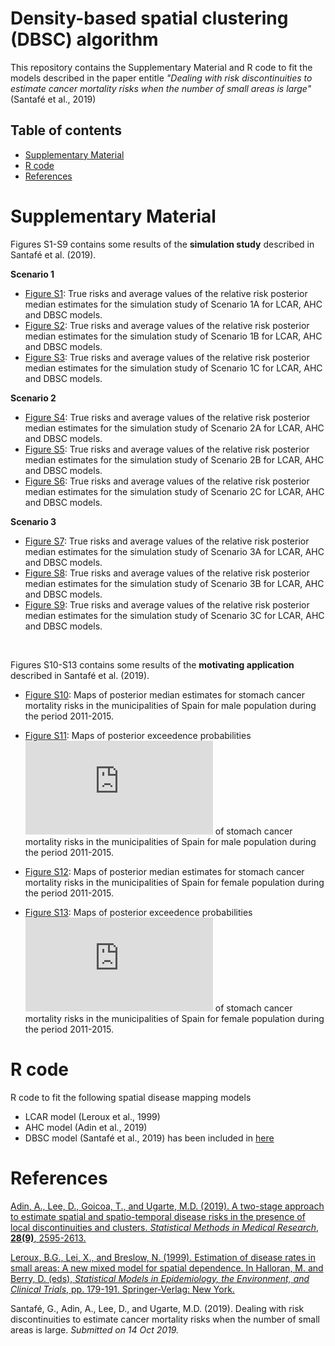 # Density-based spatial clustering (DBSC) algorithm
This repository contains the Supplementary Material and R code to fit the models described in the paper entitle _"Dealing with risk discontinuities to estimate cancer mortality risks when the number of small areas is large"_ (Santafé et al., 2019)

## Table of contents

- [Supplementary Material](#Supplementary-Material)
- [R code](#R-code)
- [References](#References)


# Supplementary Material
Figures S1-S9 contains some results of the __simulation study__ described in Santafé et al. (2019).

__Scenario 1__
- [Figure S1](https://github.com/spatialstatisticsupna/DBSC_article/blob/master/pdf/SimulationStudy_Scenario1A.pdf): True risks and average values of the relative risk posterior median estimates for the simulation study of Scenario 1A for LCAR, AHC and DBSC models.
- [Figure S2](https://github.com/spatialstatisticsupna/DBSC_article/blob/master/pdf/SimulationStudy_Scenario1B.pdf): True risks and average values of the relative risk posterior median estimates for the simulation study of Scenario 1B for LCAR, AHC and DBSC models.
- [Figure S3](https://github.com/spatialstatisticsupna/DBSC_article/blob/master/pdf/SimulationStudy_Scenario1C.pdf): True risks and average values of the relative risk posterior median estimates for the simulation study of Scenario 1C for LCAR, AHC and DBSC models.

__Scenario 2__
- [Figure S4](https://github.com/spatialstatisticsupna/DBSC_article/blob/master/pdf/SimulationStudy_Scenario2A.pdf): True risks and average values of the relative risk posterior median estimates for the simulation study of Scenario 2A for LCAR, AHC and DBSC models.
- [Figure S5](https://github.com/spatialstatisticsupna/DBSC_article/blob/master/pdf/SimulationStudy_Scenario2B.pdf): True risks and average values of the relative risk posterior median estimates for the simulation study of Scenario 2B for LCAR, AHC and DBSC models.
- [Figure S6](https://github.com/spatialstatisticsupna/DBSC_article/blob/master/pdf/SimulationStudy_Scenario2C.pdf): True risks and average values of the relative risk posterior median estimates for the simulation study of Scenario 2C for LCAR, AHC and DBSC models.

__Scenario 3__
- [Figure S7](https://github.com/spatialstatisticsupna/DBSC_article/blob/master/pdf/SimulationStudy_Scenario3A.pdf): True risks and average values of the relative risk posterior median estimates for the simulation study of Scenario 3A for LCAR, AHC and DBSC models.
- [Figure S8](https://github.com/spatialstatisticsupna/DBSC_article/blob/master/pdf/SimulationStudy_Scenario3B.pdf): True risks and average values of the relative risk posterior median estimates for the simulation study of Scenario 3B for LCAR, AHC and DBSC models.
- [Figure S9](https://github.com/spatialstatisticsupna/DBSC_article/blob/master/pdf/SimulationStudy_Scenario3C.pdf): True risks and average values of the relative risk posterior median estimates for the simulation study of Scenario 3C for LCAR, AHC and DBSC models.

<br>

Figures S10-S13 contains some results of the __motivating application__ described in Santafé et al. (2019).

- [Figure S10](https://github.com/spatialstatisticsupna/DBSC_article/blob/master/pdf/MotivatingApplication_Males_PosteriorRisks.pdf): Maps of posterior median estimates for stomach cancer mortality risks in the municipalities of Spain for male population during the period 2011-2015.
- [Figure S11](https://github.com/spatialstatisticsupna/DBSC_article/blob/master/pdf/MotivatingApplication_Males_ExceedenceProbabilities.pdf): Maps of posterior exceedence probabilities ![equation](https://latex.codecogs.com/gif.latex?P%28r_i%20%3E1%20%7C%20%7B%5Cbf%20O%7D%29) of stomach cancer mortality risks in the municipalities of Spain for male population during the period 2011-2015.

- [Figure S12](https://github.com/spatialstatisticsupna/DBSC_article/blob/master/pdf/MotivatingApplication_Females_PosteriorRisks.pdf): Maps of posterior median estimates for stomach cancer mortality risks in the municipalities of Spain for female population during the period 2011-2015.
- [Figure S13](https://github.com/spatialstatisticsupna/DBSC_article/blob/master/pdf/MotivatingApplication_Females_ExceedenceProbabilities.pdf): Maps of posterior exceedence probabilities ![equation](https://latex.codecogs.com/gif.latex?P%28r_i%20%3E1%20%7C%20%7B%5Cbf%20O%7D%29) of stomach cancer mortality risks in the municipalities of Spain for female population during the period 2011-2015.


# R code
R code to fit the following spatial disease mapping models
- LCAR model (Leroux et al., 1999)
- AHC model (Adin et al., 2019)
- DBSC model (Santafé et al., 2019)
has been included in [here](https://github.com/spatialstatisticsupna/DBSC_article/blob/master/R/)


# References
[Adin, A., Lee, D., Goicoa, T., and Ugarte, M.D. (2019). A two-stage approach to estimate spatial and spatio-temporal disease risks in the presence of local discontinuities and clusters. _Statistical Methods in Medical Research_, __28(9)__, 2595-2613.](https://doi.org/10.1177/0962280218767975)

[Leroux, B.G., Lei, X., and Breslow, N. (1999). Estimation of disease rates in small areas: A new mixed model for spatial dependence. In Halloran, M. and Berry, D. (eds), _Statistical Models in Epidemiology, the Environment, and Clinical Trials_, pp. 179-191. Springer-Verlag: New York.](https://doi.org/10.1007/978-1-4612-1284-3_4)

Santafé, G., Adin, A., Lee, D., and Ugarte, M.D. (2019). Dealing with risk discontinuities to estimate cancer mortality risks when the number of small areas is large. _Submitted on 14 Oct 2019._ 
